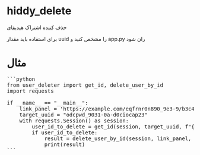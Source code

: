 # hiddy_delete
حذف کننده اشتراک هیدیفای

برای استفاده باید مقدار uuid را مشخص کنید و app.py ران شود



# مثال
<pre>
```python
from user_deleter import get_id, delete_user_by_id
import requests

if __name__ == "__main__":
    link_panel = 'https://example.com/eqfrnr0n890_9e3-9/b3c4a23qdwa0-9271-rqwf;pked0k=23-m'
    target_uuid = "odcpwd_9031-0a-d0ciocap23"
    with requests.Session() as session:
        user_id_to_delete = get_id(session, target_uuid, f"{link_panel}/admin/user/")
        if user_id_to_delete:
            result = delete_user_by_id(session, link_panel, user_id_to_delete)
            print(result)
```
</pre>
